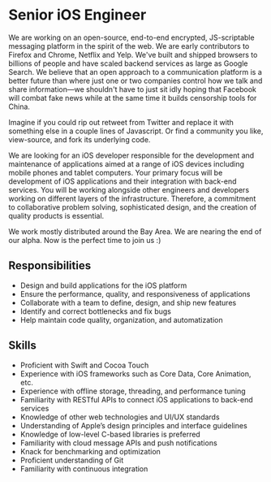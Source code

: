 # Senior iOS Engineer

We are working on an open-source, end-to-end encrypted, JS-scriptable messaging platform in the spirit of the web. We are early contributors to Firefox and Chrome, Netflix and Yelp. We've built and shipped browsers to billions of people and have scaled backend services as large as Google Search. We believe that an open approach to a communication platform is a better future than where just one or two companies control how we talk and share information—we shouldn't have to just sit idly hoping that Facebook will combat fake news while at the same time it builds censorship tools for China.  

Imagine if you could rip out retweet from Twitter and replace it with something else in a couple lines of Javascript. Or find a community you like, view-source, and fork its underlying code.  

We are looking for an iOS developer responsible for the development and maintenance of applications aimed at a range of iOS devices including mobile phones and tablet computers. Your primary focus will be development of iOS applications and their integration with back-end services. You will be working alongside other engineers and developers working on different layers of the infrastructure. Therefore, a commitment to collaborative problem solving, sophisticated design, and the creation of quality products is essential.

We work mostly distributed around the Bay Area. We are nearing the end of our alpha. Now is the perfect time to join us :)  

## Responsibilities
+ Design and build applications for the iOS platform
+ Ensure the performance, quality, and responsiveness of applications
+ Collaborate with a team to define, design, and ship new features
+ Identify and correct bottlenecks and fix bugs
+ Help maintain code quality, organization, and automatization

## Skills
+ Proficient with Swift and Cocoa Touch
+ Experience with iOS frameworks such as Core Data, Core Animation, etc.
+ Experience with offline storage, threading, and performance tuning
+ Familiarity with RESTful APIs to connect iOS applications to back-end services
+ Knowledge of other web technologies and UI/UX standards
+ Understanding of Apple’s design principles and interface guidelines
+ Knowledge of low-level C-based libraries is preferred
+ Familiarity with cloud message APIs and push notifications
+ Knack for benchmarking and optimization
+ Proficient understanding of Git
+ Familiarity with continuous integration
